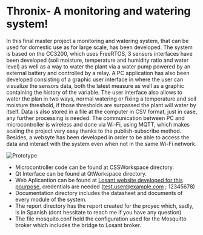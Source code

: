 # Thronix- A monitoring and watering system!
 In this final master project a monitoring and watering system, that can be used for domestic use as for large scale, has been developed. The system is based on the CC3200, which uses FreeRTOS, 3 sensors interfaces have been developed (soil moisture, temperature and humidity ratio and water level) as well as a way to water the plant via a water pump powered by an external battery and controlled by a relay. A PC application has also been developed consisting of a graphic user interface in where the user can visualize the sensors data, both the latest measure as well as a graphic containing the history of the variable. The user interface also allows to water the plan in two ways, normal watering or fixing a temperature and soil moisture threshold, if those thresholds are surpassed the plant will water by itself. Data is also stored in a file at the computer in CSV format, just in case, any further processing is needed. The communication between PC and microcontroller is wireless and done via Wi-Fi, using MQTT, which makes scaling the project very easy thanks to the publish-subscribe method. Besides, a websyte has been developed in order to be able to access the data and interact with the system even when not in the same Wi-Fi network.
 
 ![Prototype]( https://i.imgur.com/fQ1lwO4.jpg "Prototype")
 
 * Microcontroller code can be found at CSSWorkspace directory.
 * Qt Interface can be found at QtWorkspace directory.
 * Web Aplicantion can be found at [Losant website developed for this pourpose](https://tfm-sergiogasquez.onlosant.com/), credentials are needed (test.user@example.com ; 12345678)
 * Documentation directory includes the datasheet and documents of every module of the system.
 * The report directory has the report created for the proyec which, sadly, is in Spanish (dont hessitate to reach me if you have any question)
 * The file mosquito.conf hold the configuration used for the Mosquitto broker which includes the bridge to Losant broker.
 
 

 

